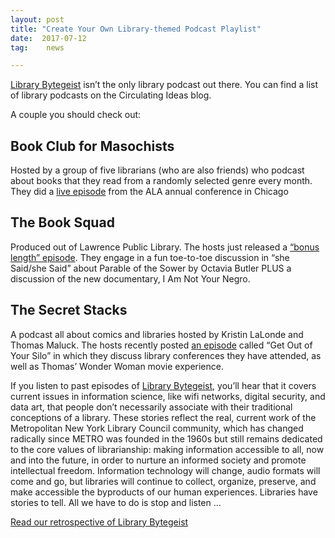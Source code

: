 ```yaml
---
layout: post
title: "Create Your Own Library-themed Podcast Playlist"
date:  2017-07-12
tag:	news

---
```


[Library Bytegeist](https://soundcloud.com/librarybytegeist) isn’t the only library podcast out there. You can find a list of library podcasts on the Circulating Ideas blog.

A couple you should check out:

## Book Club for Masochists
Hosted by a group of five librarians (who are also friends) who podcast about books that they read from a randomly selected genre every month. They did a [live  episode](http://bookclub4m.tumblr.com/post/162870952657/time-for-a-special-bonus-episode-which-apparently) from the ALA annual conference in Chicago

## The Book Squad
Produced out of Lawrence Public Library. The hosts just released a [“bonus length” episode](https://soundcloud.com/user-254416180/ep-06-parable-of-the-sower-vs-1984-i-am-not-your-negro-and-more-bonus-edition). They engage in a fun toe-to-toe discussion in “she Said/she Said” about Parable of the Sower by Octavia Butler PLUS a discussion of the new documentary, I Am Not Your Negro.

## The Secret Stacks
A podcast all about comics and libraries hosted by Kristin LaLonde and Thomas Maluck. The hosts recently posted [an episode](http://www.secretstacks.com/episode-31-get-out-of-your-silo/) called “Get Out of Your Silo” in which they discuss  library conferences they have attended, as well as Thomas’ Wonder Woman movie experience.

If you listen to past episodes of [Library Bytegeist](https://soundcloud.com/librarybytegeist), you’ll hear that it covers current issues in information science, like wifi networks, digital security, and data art, that people don’t necessarily associate with their traditional conceptions of a library. These stories reflect the real, current work of the Metropolitan New York Library Council community, which has changed radically since METRO was founded in the 1960s but still remains dedicated to the core values of librarianship: making information accessible to all, now and into the future, in order to nurture an informed society and promote intellectual freedom. Information technology will change, audio formats will come and go, but libraries will continue to collect, organize, preserve, and make accessible the byproducts of our human experiences. Libraries have stories to tell. All we have to do is stop and listen …

[Read our retrospective of Library Bytegeist](http://metro.org/news/library-bytegeist-retrospective)
